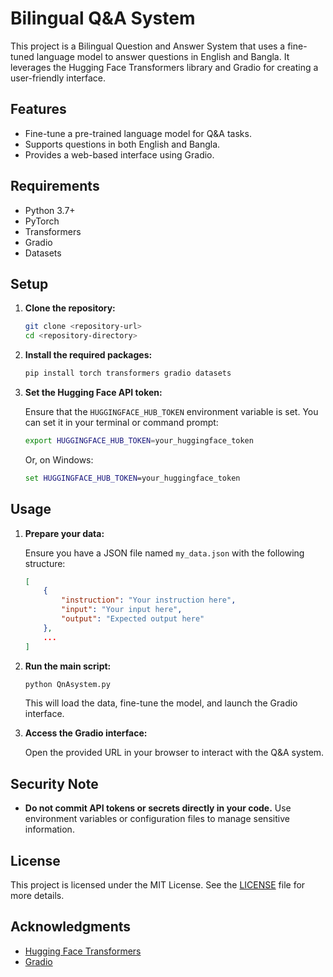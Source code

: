 # Bilingual Q&A System

This project is a Bilingual Question and Answer System that uses a fine-tuned language model to answer questions in English and Bangla. It leverages the Hugging Face Transformers library and Gradio for creating a user-friendly interface.

## Features

- Fine-tune a pre-trained language model for Q&A tasks.
- Supports questions in both English and Bangla.
- Provides a web-based interface using Gradio.

## Requirements

- Python 3.7+
- PyTorch
- Transformers
- Gradio
- Datasets

## Setup

1. **Clone the repository:**

   ```bash
   git clone <repository-url>
   cd <repository-directory>
   ```

2. **Install the required packages:**

   ```bash
   pip install torch transformers gradio datasets
   ```

3. **Set the Hugging Face API token:**

   Ensure that the `HUGGINGFACE_HUB_TOKEN` environment variable is set. You can set it in your terminal or command prompt:

   ```bash
   export HUGGINGFACE_HUB_TOKEN=your_huggingface_token
   ```

   Or, on Windows:

   ```cmd
   set HUGGINGFACE_HUB_TOKEN=your_huggingface_token
   ```

## Usage

1. **Prepare your data:**

   Ensure you have a JSON file named `my_data.json` with the following structure:

   ```json
   [
       {
           "instruction": "Your instruction here",
           "input": "Your input here",
           "output": "Expected output here"
       },
       ...
   ]
   ```

2. **Run the main script:**

   ```bash
   python QnAsystem.py
   ```

   This will load the data, fine-tune the model, and launch the Gradio interface.

3. **Access the Gradio interface:**

   Open the provided URL in your browser to interact with the Q&A system.

## Security Note

- **Do not commit API tokens or secrets directly in your code.** Use environment variables or configuration files to manage sensitive information.

## License

This project is licensed under the MIT License. See the [LICENSE](LICENSE) file for more details.

## Acknowledgments

- [Hugging Face Transformers](https://github.com/huggingface/transformers)
- [Gradio](https://github.com/gradio-app/gradio)
